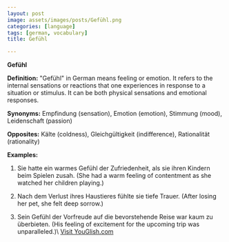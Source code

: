 ```yaml
---
layout: post
image: assets/images/posts/Gefühl.png
categories: [language]
tags: [german, vocabulary]
title: Gefühl

---
```


**Gefühl**

**Definition:** 
"Gefühl" in German means feeling or emotion. It refers to the internal sensations or reactions that one experiences in response to a situation or stimulus. It can be both physical sensations and emotional responses.

**Synonyms:** 
Empfindung (sensation), Emotion (emotion), Stimmung (mood), Leidenschaft (passion)

**Opposites:** 
Kälte (coldness), Gleichgültigkeit (indifference), Rationalität (rationality)

**Examples:** 

1. Sie hatte ein warmes Gefühl der Zufriedenheit, als sie ihren Kindern beim Spielen zusah. (She had a warm feeling of contentment as she watched her children playing.)

2. Nach dem Verlust ihres Haustieres fühlte sie tiefe Trauer. (After losing her pet, she felt deep sorrow.)

3. Sein Gefühl der Vorfreude auf die bevorstehende Reise war kaum zu überbieten. (His feeling of excitement for the upcoming trip was unparalleled.)\ <a id="yg-widget-0" class="youglish-widget" data-query="Gefühl" data-lang="german" data-components="8412" data-auto-start="0" data-bkg-color="theme_light" data-title="How%20to%20pronounce%20Gefühl%20in%20German"  rel="nofollow" href="https://youglish.com">Visit YouGlish.com</a><script async src="https://youglish.com/public/emb/widget.js" charset="utf-8"></script>
